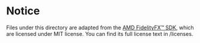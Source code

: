 # Notice
Files under this directory are adapted from the [AMD FidelityFX™ SDK](https://github.com/GPUOpen-LibrariesAndSDKs/FidelityFX-SDK), which are licensed under MIT license.
You can find its full license text in /licenses.